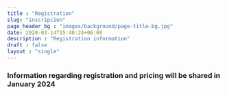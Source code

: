 ```yaml
---
title : "Registration"
slug: "inscripcion"
page_header_bg : "images/background/page-title-bg.jpg"
date: 2020-03-14T15:40:24+06:00
description : "Registration information"
draft : false
layout : "single"
---
```


### Information regarding registration and pricing will be shared in January 2024



